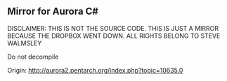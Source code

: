 Mirror for Aurora C#
-----------
DISCLAIMER: THIS IS NOT THE SOURCE CODE. THIS IS JUST A MIRROR BECAUSE THE DROPBOX WENT DOWN. ALL RIGHTS BELONG TO STEVE WALMSLEY

Do not decompile

Origin: <http://aurora2.pentarch.org/index.php?topic=10635.0>
